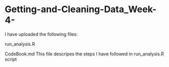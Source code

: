 # Getting-and-Cleaning-Data_Week-4-

I have uploaded the following files:

run_analysis.R

CodeBook.md 
This file descripes the steps I have followed in run_analysis.R script 
